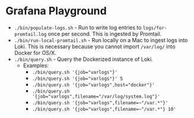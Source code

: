 
# Grafana Playground


- `./bin/populate-logs.sh` - Run to write log entries to `logs/for-promtail.log` once per second.  This is ingested by Promtail.
- `./bin/run-local-promtail.sh` - Run locally on a Mac to ingest logs into Loki.  This is necessary because you cannot import `/var/log/` into Docker for OS/X.
- `./bin/query.sh` - Query the Dockerized instance of Loki.
  - Examples:
    - `./bin/query.sh '{job="varlogs"}'`
    - `./bin/query.sh '{job="varlogs"}' 5`
    - `./bin/query.sh '{job="varlogs",host="docker"}'`
    - `./bin/query.sh '{job="varlogs",filename="/var/log/system.log"}'`
    - `./bin/query.sh '{job="varlogs",filename=~"/var.*"}'`
    - `./bin/query.sh '{job="varlogs",filename=~"/var.*"} 10'`


